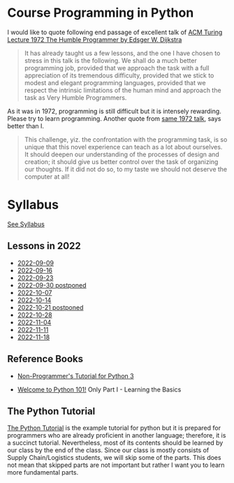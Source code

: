 # Course Programming in Python


I would like to quote following end passage of excellent talk of [ACM Turing Lecture 1972 The Humble Programmer by Edsger W. Dijkstra](https://www.cs.utexas.edu/~EWD/transcriptions/EWD03xx/EWD340.html) 


>It has already taught us a few lessons, and the one I have chosen to stress in this talk is the following. 
> We shall do a much better programming job, provided that we approach the task with a full appreciation of its tremendous difficulty, provided that we stick to modest and elegant programming languages, provided that we respect the intrinsic limitations of the human mind and approach the task as Very Humble Programmers.


As it was in 1972, programming is still difficult but it is intensely rewarding.
Please try to learn programming.
Another quote from [same 1972 talk](https://www.cs.utexas.edu/~EWD/transcriptions/EWD03xx/EWD340.html), says better than I.


> This challenge, yiz. the confrontation with the programming task, is so unique that this novel experience can teach as a lot about ourselves.
> It should deepen our understanding of the processes of design and creation; it should give us better control over the task of organizing our thoughts. 
> If it did not do so, to my taste we should not deserve the computer at all!

# Syllabus

[See Syllabus](Syllabus.md)







## Lessons in 2022

- [2022-09-09](2022/2022-09-09.md)
- [2022-09-16](2022/2022-09-16.md)
- [2022-09-23](2022/2022-09-23.md)
- [2022-09-30 postponed](2022/2022-09-30.md)
- [2022-10-07](2022/2022-10-07.md)
- [2022-10-14](2022/2022-10-14.md)
- [2022-10-21 postponed](2022/2022-10-21.md)
- [2022-10-28](2022/2022-10-28.md)
- [2022-11-04](2022/2022-11-04.md)
- [2022-11-11](2022/2022-11-11.md)
- [2022-11-18](2022/2022-11-18.md)

## Reference Books

- [Non-Programmer's Tutorial for Python 3](https://en.wikibooks.org/wiki/Non-Programmer%27s_Tutorial_for_Python_3)

- [Welcome to Python 101!](https://python101.pythonlibrary.org/)
	Only Part I - Learning the Basics


## The Python Tutorial

[The Python Tutorial](https://docs.python.org/3/tutorial/index.html) is the example tutorial for python but it is prepared for programmers who are already proficient in another language; therefore, it is a succinct tutorial.
Nevertheless, most of its contents should be learned by our class by the end of the class.
Since our class is mostly consists of Supply Chain/Logistics students, we will skip some of the parts.
This does not mean that skipped parts are not important but rather I want you to learn more fundamental parts.




